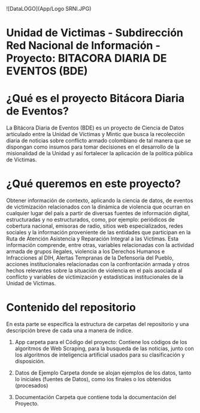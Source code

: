  ![DataLOGO](App/Logo SRNI.JPG)
 
 # Unidad de Victimas - Subdirección Red Nacional de Información - Proyecto: BITACORA DIARIA DE EVENTOS (BDE)
 
 
 
# ¿Qué es el proyecto Bitácora Diaria de Eventos?

La Bitácora Diaria de Eventos (BDE) es un proyecto de Ciencia de Datos articulado entre la Unidad de Víctimas y Mintic que busca la recolección diaria de noticias sobre conflicto armado colombiano de tal manera que se dispongan como insumos para tomar decisiones en el desarrollo de la misionalidad de la Unidad y así fortalecer la aplicación de la política pública de Víctimas.


# ¿Qué queremos en este proyecto?

Obtener información de contexto, aplicando la ciencia de datos, de eventos de victimización relacionados con la dinámica de violencia que ocurran en cualquier lugar del país a partir de diversas fuentes de información digital, estructuradas y no estructurados, como, por ejemplo: periódicos de cobertura nacional, emisoras de radio, sitios web especializados, redes sociales y la información proveniente de las entidades que participan en la Ruta de Atención Asistencia y Reparación Integral a las Victimas. Esta información comprende, entre otras, variables relacionadas con la actividad armada de grupos ilegales, violencia a los Derechos Humanos e Infracciones al DIH, Alertas Tempranas de la Defensoría del Pueblo, acciones institucionales relacionadas con la confrontación armada y otros hechos relevantes sobre la situación de violencia en el país asociada al conflicto y variables de victimización y estadísticas institucionales de la Unidad de Víctimas.

# Contenido del repositorio

En esta parte se especifica la estructura de carpetas del repositorio y una descripción breve de cada una a manera de índice.

1. App                   carpeta para el Código del proyecto: 
   Contiene los códigos de los algoritmos de Web Scraping, para la busqueda de las noticias, junto con los algoritmos de inteligencia artificial usados para su clasificación y disposición.
   
2. Datos de Ejemplo      Carpeta donde se alojan ejemplos de los datos, tanto lo iniciales (fuentes de Datos), como los finales o los obtenidos (procesados)

3. Documentación         Carpeta que contiene toda la documentación del Proyecto.





